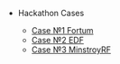 - Hackathon Cases 

  - [Case №1 Fortum](case1.md)
  - [Case №2 EDF](case2.md)
  - [Case №3 MinstroyRF](case3.md)

